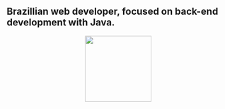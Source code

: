 
 ## Brazillian web developer, focused on back-end development with Java.

<div align="center">
  <a href="https://github.com/gabrielxavier7">
  <img height="150em" src="https://github-readme-stats-sigma-five.vercel.app/api?username=gabrielxavier7&show_icons=true&theme=dark&include_all_commits=true&count_private=true"/>
<div>

